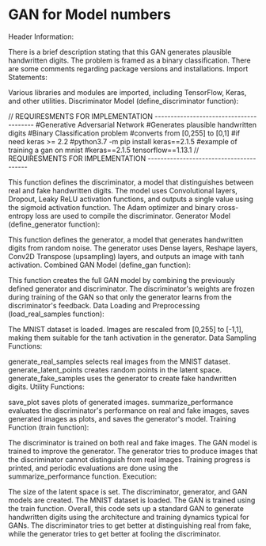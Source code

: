 # GAN for Model numbers

Header Information:

There is a brief description stating that this GAN generates plausible handwritten digits.
The problem is framed as a binary classification.
There are some comments regarding package versions and installations.
Import Statements:

Various libraries and modules are imported, including TensorFlow, Keras, and other utilities.
Discriminator Model (define_discriminator function):

// REQUIRESMENTS FOR IMPLEMENTATION ----------------------------------------
#Generative Adversarial Network
#Generates plausible handwritten digits
#Binary Classification problem
#converts from [0,255] to [0,1]
#if need keras >= 2.2
#python3.7 -m pip install keras==2.1.5
#example of training a gan on mnist
#keras==2.1.5 tensorflow==1.13.1
// REQUIRESMENTS FOR IMPLEMENTATION ----------------------------------------

This function defines the discriminator, a model that distinguishes between real and fake handwritten digits.
The model uses Convolutional layers, Dropout, Leaky ReLU activation functions, and outputs a single value using the sigmoid activation function.
The Adam optimizer and binary cross-entropy loss are used to compile the discriminator.
Generator Model (define_generator function):

This function defines the generator, a model that generates handwritten digits from random noise.
The generator uses Dense layers, Reshape layers, Conv2D Transpose (upsampling) layers, and outputs an image with tanh activation.
Combined GAN Model (define_gan function):

This function creates the full GAN model by combining the previously defined generator and discriminator.
The discriminator's weights are frozen during training of the GAN so that only the generator learns from the discriminator's feedback.
Data Loading and Preprocessing (load_real_samples function):

The MNIST dataset is loaded.
Images are rescaled from [0,255] to [-1,1], making them suitable for the tanh activation in the generator.
Data Sampling Functions:

generate_real_samples selects real images from the MNIST dataset.
generate_latent_points creates random points in the latent space.
generate_fake_samples uses the generator to create fake handwritten digits.
Utility Functions:

save_plot saves plots of generated images.
summarize_performance evaluates the discriminator's performance on real and fake images, saves generated images as plots, and saves the generator's model.
Training Function (train function):

The discriminator is trained on both real and fake images.
The GAN model is trained to improve the generator. The generator tries to produce images that the discriminator cannot distinguish from real images.
Training progress is printed, and periodic evaluations are done using the summarize_performance function.
Execution:

The size of the latent space is set.
The discriminator, generator, and GAN models are created.
The MNIST dataset is loaded.
The GAN is trained using the train function.
Overall, this code sets up a standard GAN to generate handwritten digits using the architecture and training dynamics typical for GANs. The discriminator tries to get better at distinguishing real from fake, while the generator tries to get better at fooling the discriminator.
